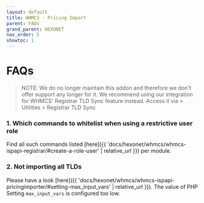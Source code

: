 ```yaml
---
layout: default
title: WHMCS - Pricing Import
parent: FAQs
grand_parent: HEXONET
nav_order: 5
showtoc: 1
---
```


# FAQs

> NOTE: We do no longer maintain this addon and therefore we don't offer support any longer for it. We recommend using our integration for WHMCS' Registrar TLD Sync feature instead. Access it via > Utilities > Registrar TLD Sync

### 1. Which commands to whitelist when using a restrictive user role

Find all such commands listed [here]({{ 'docs/hexonet/whmcs/whmcs-ispapi-registrar/#create-a-role-user' | relative_url }}) per module.

### 2. Not importing all TLDs

Please have a look [here]({{ 'docs/hexonet/whmcs/whmcs-ispapi-pricingimporter/#setting-max_input_vars' | relative_url }}).
The value of PHP Setting `max_input_vars` is configured too low.

